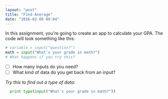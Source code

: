 ```yaml
---
layout: "post"
title: "Find Average"
date: "2016-02-09 09:04"
---
```


In this assignment, you're going to create an app to calculate your GPA. The code will look something like this:

```python
# variable = input("question?")
math = input("What's your grade in math?")
# What happens if you try this?
```

- [ ] How many inputs do you need?
- [ ] What kind of data do you get back from an input?

_Try this to find out a type of data:_

```python
  print type(input("What's your grade in math?"))
```
